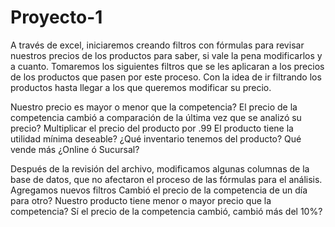# Proyecto-1
A través de excel, iniciaremos creando filtros con fórmulas para revisar nuestros precios de los productos para saber, si vale la pena modificarlos y a cuanto.
Tomaremos los siguientes filtros que se les aplicaran a los precios de los productos que pasen por este proceso. Con la idea de ir filtrando los productos hasta llegar a los que queremos modificar su precio.

Nuestro precio es mayor o menor que la competencia? 
El precio de la competencia cambió a comparación de la última vez que se analizó su precio?
Multiplicar el precio del producto por .99
El producto tiene la utilidad mínima deseable?
¿Qué inventario tenemos del producto?
Qué vende más ¿Online ó Sucursal?

Después de la revisión del archivo, modificamos algunas columnas de la base de datos, que no afectaron el proceso de las fórmulas para el análisis.
Agregamos nuevos filtros
Cambió el precio de la competencia de un día para otro?
Nuestro producto tiene menor o mayor precio que la competencia?
Sí el precio de la competencia cambió, cambió más del 10%?
